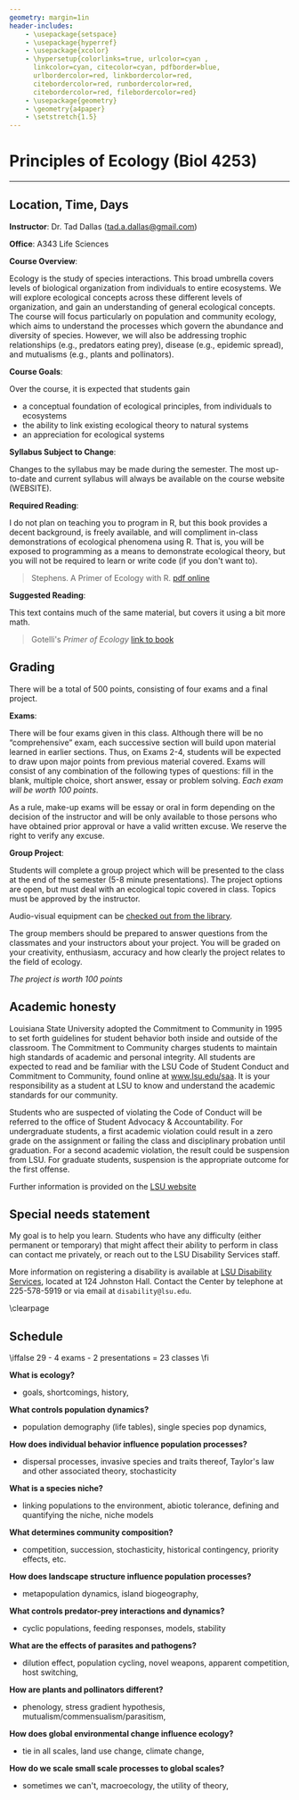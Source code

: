 ```yaml
---
geometry: margin=1in
header-includes:
    - \usepackage{setspace}
    - \usepackage{hyperref}
    - \usepackage{xcolor}
    - \hypersetup{colorlinks=true, urlcolor=cyan , 
      linkcolor=cyan, citecolor=cyan, pdfborder=blue,
      urlbordercolor=red, linkbordercolor=red,
      citebordercolor=red, runbordercolor=red,
      citebordercolor=red, filebordercolor=red}
    - \usepackage{geometry}
    - \geometry{a4paper}
    - \setstretch{1.5}
---
```





# Principles of Ecology (Biol 4253)

---

## Location, Time, Days

**Instructor**: Dr. Tad Dallas (tad.a.dallas@gmail.com)

**Office**: A343 Life Sciences

**Course Overview**:

Ecology is the study of species interactions. This broad umbrella covers levels of biological organization from individuals to entire ecosystems. We will explore ecological concepts across these different levels of organization, and gain an understanding of general ecological concepts. The course will focus particularly on population and community ecology, which aims to understand the processes which govern the abundance and diversity of species. However, we will also be addressing trophic relationships (e.g., predators eating prey), disease (e.g., epidemic spread), and mutualisms (e.g., plants and pollinators).



**Course Goals**:

Over the course, it is expected that students gain

* a conceptual foundation of ecological principles, from individuals to ecosystems
* the ability to link existing ecological theory to natural systems
* an appreciation for ecological systems




**Syllabus Subject to Change**:

Changes to the syllabus may be made during the semester. The most up-to-date and current syllabus will always be available on the course website (WEBSITE).









**Required Reading**:

I do not plan on teaching you to program in R, but this book provides a decent background, is freely available, and will compliment in-class demonstrations of ecological phenomena using R. That is, you will be exposed to programming as a means to demonstrate ecological theory, but you will not be required to learn or write code (if you don't want to). 

> Stephens. A Primer of Ecology with R.
[pdf online](http://www.cas.miamioh.edu/~stevenmh/Stevens-2009-part.pdf)





**Suggested Reading**:

This text contains much of the same material, but covers it using a bit more math. 

> Gotelli's _Primer of Ecology_ [link to book](https://openlibrary.org/books/OL344539M/A_primer_of_ecology)






## Grading

There will be a total of 500 points, consisting of four exams and a final project. 


**Exams**: 

There will be four exams given in this class. Although there will be no “comprehensive” exam, each successive section will build upon material learned in earlier sections. Thus, on Exams 2-4, students will be expected to draw upon major points from previous material covered. Exams will consist of any combination of the following types of questions: fill in the blank, multiple choice, short answer, essay or problem solving. _Each exam will be worth 100 points_. 

As a rule, make-up exams will be essay or oral in form depending on the decision of the instructor and will be only available to those persons who have obtained prior approval or have a valid written excuse. We reserve the right to verify any excuse.




**Group Project**: 

Students will complete a group project which will be presented to the class at the end of the semester (5-8 minute presentations). The project options are open, but must deal with an ecological topic covered in class. Topics must be approved by the instructor. 

Audio-visual equipment can be [checked out from the library](https://grok.lsu.edu/browse.aspx?parentcategoryid=2558). 

The group members should be prepared to answer questions from the classmates and your instructors about your project. You will be graded on your creativity, enthusiasm, accuracy and how clearly the project relates to the field of ecology.

_The project is worth 100 points_






## Academic honesty

Louisiana State University adopted the Commitment to Community in 1995 to set forth guidelines for student behavior both inside and outside of the classroom.  The Commitment to Community charges students to maintain high standards of academic and personal integrity.  All students are expected to read and be familiar with the LSU Code of Student Conduct and Commitment to Community, found online at www.lsu.edu/saa.  It is your responsibility as a student at LSU to know and understand the academic standards for our community. 

Students who are suspected of violating the Code of Conduct will be referred to the office of Student Advocacy & Accountability.  For undergraduate students, a first academic violation could result in a zero grade on the assignment or failing the class and disciplinary probation until graduation.  For a second academic violation, the result could be suspension from LSU.  For graduate students, suspension is the appropriate outcome for the first offense.

Further information is provided on the [LSU website](https://www.lsu.edu/online/faculty/academicintegrity.php)



## Special needs statement

My goal is to help you learn. Students who have any difficulty (either permanent or temporary) that might affect their ability to perform in class can contact me privately, or reach out to the LSU Disability Services staff. 

More information on registering a disability is available at [LSU Disability Services](https://www.lsu.edu/disability/), located at 124 Johnston Hall. Contact the Center by telephone at 225-578-5919 or via email at `disability@lsu.edu`.





\clearpage


## Schedule

\iffalse
29 - 4 exams - 2 presentations = 23 classes
\fi


**What is ecology?**
- goals, shortcomings, history, 


**What controls population dynamics?**
- population demography (life tables), single species pop dynamics, 


**How does individual behavior influence population processes?**
- dispersal processes, invasive species and traits thereof, Taylor's law and other associated theory, stochasticity


**What is a species niche?**
- linking populations to the environment, abiotic tolerance, defining and quantifying the niche, niche models


**What determines community composition?**
- competition, succession, stochasticity, historical contingency, priority effects, etc.


**How does landscape structure influence population processes?**
- metapopulation dynamics, island biogeography, 


**What controls predator-prey interactions and dynamics?**
- cyclic populations, feeding responses, models, stability


**What are the effects of parasites and pathogens?**
- dilution effect, population cycling, novel weapons, apparent competition, host switching, 


**How are plants and pollinators different?**
- phenology, stress gradient hypothesis, mutualism/commensualism/parasitism, 


**How does global environmental change influence ecology?**
- tie in all scales, land use change, climate change, 


**How do we scale small scale processes to global scales?**
- sometimes we can't, macroecology, the utility of theory, 





